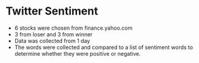# Twitter Sentiment 
- 6 stocks were chosen from finance.yahoo.com 
- 3 from loser and 3 from winner 
- Data was collected from 1 day 
- The words were collected and compared to a list of sentiment words to determine whether they were positive or negative. 
